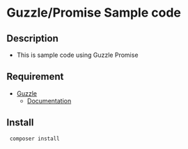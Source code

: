 Guzzle/Promise Sample code
====

## Description

- This is sample code using Guzzle Promise

## Requirement

- [Guzzle](https://github.com/guzzle/guzzle)
  - [Documentation](http://docs.guzzlephp.org/en/stable/index.html)

## Install

```
 composer install
```



